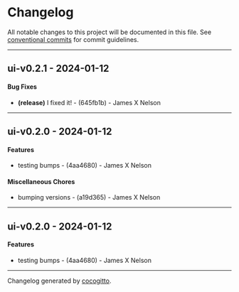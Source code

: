# Changelog
All notable changes to this project will be documented in this file. See [conventional commits](https://www.conventionalcommits.org/) for commit guidelines.

- - -
## ui-v0.2.1 - 2024-01-12
#### Bug Fixes
- **(release)** I fixed it! - (645fb1b) - James X Nelson

- - -

## ui-v0.2.0 - 2024-01-12
#### Features
- testing bumps - (4aa4680) - James X Nelson
#### Miscellaneous Chores
- bumping versions - (a19d365) - James X Nelson

- - -

## ui-v0.2.0 - 2024-01-12
#### Features
- testing bumps - (4aa4680) - James X Nelson

- - -

Changelog generated by [cocogitto](https://github.com/cocogitto/cocogitto).